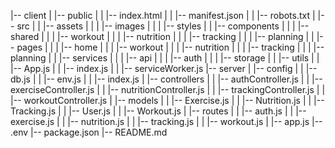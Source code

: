 |-- client
|   |-- public
|   |   |-- index.html
|   |   |-- manifest.json
|   |   |-- robots.txt
|   |-- src
|   |   |-- assets
|   |   |   |-- images
|   |   |   |-- styles
|   |   |-- components
|   |   |   |-- shared
|   |   |   |-- workout
|   |   |   |-- nutrition
|   |   |   |-- tracking
|   |   |   |-- planning
|   |   |-- pages
|   |   |   |-- home
|   |   |   |-- workout
|   |   |   |-- nutrition
|   |   |   |-- tracking
|   |   |   |-- planning
|   |   |-- services
|   |   |   |-- api
|   |   |   |-- auth
|   |   |   |-- storage
|   |   |-- utils
|   |   |-- App.js
|   |   |-- index.js
|   |   |-- serviceWorker.js
|-- server
|   |-- config
|   |   |-- db.js
|   |   |-- env.js
|   |   |-- index.js
|   |-- controllers
|   |   |-- authController.js
|   |   |-- exerciseController.js
|   |   |-- nutritionController.js
|   |   |-- trackingController.js
|   |   |-- workoutController.js
|   |-- models
|   |   |-- Exercise.js
|   |   |-- Nutrition.js
|   |   |-- Tracking.js
|   |   |-- User.js
|   |   |-- Workout.js
|   |-- routes
|   |   |-- auth.js
|   |   |-- exercise.js
|   |   |-- nutrition.js
|   |   |-- tracking.js
|   |   |-- workout.js
|   |-- app.js
|-- .env
|-- package.json
|-- README.md
